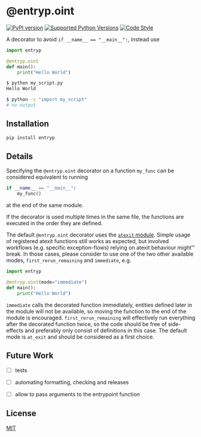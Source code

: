 # @entryp.oint

[![PyPI version](https://img.shields.io/pypi/v/entryp)](https://pypi.python.org/pypi/entryp)
[![Supported Python Versions](https://img.shields.io/pypi/pyversions/entryp.svg)](https://pypi.python.org/pypi/entryp)
[![Code Style](https://img.shields.io/badge/code%20style-black-000000.svg)](https://github.com/psf/black)

A decorator to avoid `if __name__ == "__main__":`, instead use

```python
import entryp

@entryp.oint
def main():
    print("Hello World")
```

```bash
$ python my_script.py
Hello World

$ python -c "import my_script"
# no output
```


## Installation

```bash
pip install entryp
```


## Details

Specifying the `@entryp.oint` decorator on a function `my_func` can be considered equivalent to running
```python
if __name__ == "__main__":
    my_func()
```
at the end of the same module.

If the decorator is used multiple times in the same file, the functions are executed in the order they are defined.

The default `@entryp.oint` decorator uses the [`atexit` module](https://docs.python.org/library/atexit.html). Simple usage of registered atexit functions still works as expected, but involved workflows (e.g. specific exception-flows) relying on atexit behaviour might:tm: break. In those cases, please consider to use one of the two other available modes, `first_rerun_remaining` and `immediate`, e.g.

```python
import entryp

@entryp.oint(mode="immediate")
def main():
    print("Hello World")
```

`immediate` calls the decorated function immediately, entities defined later in the module will not be available, so moving the function to the end of the module is encouraged. `first_rerun_remaining` will effectively run everything after the decorated function twice, so the code should be free of side-effects and preferably only consist of definitions in this case. The default mode is `at_exit` and should be considered as a first choice.

## Future Work

- [ ] tests
- [ ] automating formatting, checking and releases
- [ ] allow to pass arguments to the entrypoint function


## License

[MIT](LICENSE)
